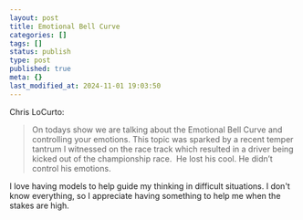 ```yaml
---
layout: post
title: Emotional Bell Curve
categories: []
tags: []
status: publish
type: post
published: true
meta: {}
last_modified_at: 2024-11-01 19:03:50
---
```


Chris LoCurto:


>On todays show we are talking about the Emotional Bell Curve and controlling your emotions.
  This topic was sparked by a recent temper tantrum I witnessed on the race track which resulted in a driver being kicked out of the championship race.  He lost his cool. He didn’t control his emotions.



I love having models to help guide my thinking in difficult situations. I don't know everything, so I appreciate having something to help me when the stakes are high.

